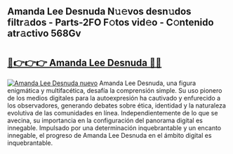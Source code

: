 ## Amanda Lee Desnuda N𝚞𝚎vos desn𝚞dos filtr𝚊dos - Parts-2FO F𝚘tos vid𝚎o - C𝚘ntenido atr𝚊ctivo 568Gv

# <h2><a href="http://mbd7ky7.tromn.icu/?c=Amanda+Lee+Desnuda">🔗👉👉👉 Amanda Lee Desnuda 🔗🔗</a></h2>

[![Amanda Lee Desnuda nuevo](https://i.imgur.com/pEAQMta.gif)](http://mbd7ky7.tromn.icu/?c=Amanda+Lee+Desnuda)
Amanda Lee Desnuda, una figura enigmática y multifacética, desafía la comprensión simple. Su uso pionero de los medios digitales para la autoexpresión ha cautivado y enfurecido a los observadores, generando debates sobre ética, identidad y la naturaleza evolutiva de las comunidades en línea. Independientemente de lo que se avecina, su importancia en la configuración del panorama digital es innegable. Impulsado por una determinación inquebrantable y un encanto innegable, el progreso de Amanda Lee Desnuda en el ámbito digital es inquebrantable.

